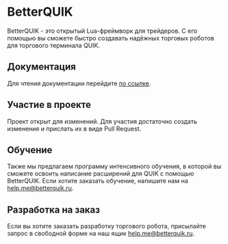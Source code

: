 # BetterQUIK

BetterQUIK - это открытый Lua-фреймворк для трейдеров. С его помощью вы сможете быстро
создавать надёжных торговых роботов для торгового терминала QUIK.

## Документация

Для чтения документации перейдите [по ссылке](doc/index.md).

## Участие в проекте

Проект открыт для изменений. Для участия достаточно создать изменения и прислать их в виде Pull Request.

## Обучение

Также мы предлагаем программу интенсивного обучения, в которой вы сможете освоить написание расширений для QUIK
с помощью BetterQUIK. Если хотите заказать обучение, напишите нам на help.me@betterquik.ru.

## Разработка на заказ

Если вы хотите заказать разработку торгового робота, присылайте запрос в свободной форме на наш ящик help.me@betterquik.ru.
